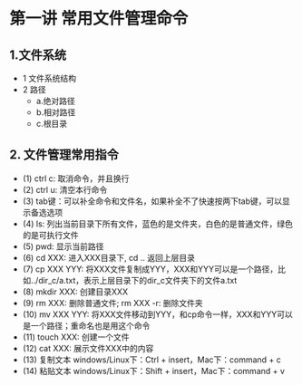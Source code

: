 # 第一讲 常用文件管理命令
## 1.文件系统
- 1 文件系统结构
- 2 路径
    - a.绝对路径
    - b.相对路径
    - c.根目录
## 2. 文件管理常用指令
- (1) ctrl c: 取消命令，并且换行
- (2) ctrl u: 清空本行命令
- (3) tab键：可以补全命令和文件名，如果补全不了快速按两下tab键，可以显示备选选项
- (4) ls: 列出当前目录下所有文件，蓝色的是文件夹，白色的是普通文件，绿色的是可执行文件
- (5) pwd: 显示当前路径
- (6) cd XXX: 进入XXX目录下, cd .. 返回上层目录
- (7) cp XXX YYY: 将XXX文件复制成YYY，XXX和YYY可以是一个路径，比如../dir_c/a.txt，表示上层目录下的dir_c文件夹下的文件a.txt
- (8) mkdir XXX: 创建目录XXX
- (9) rm XXX: 删除普通文件;  rm XXX -r: 删除文件夹
- (10) mv XXX YYY: 将XXX文件移动到YYY，和cp命令一样，XXX和YYY可以是一个路径；重命名也是用这个命令
- (11) touch XXX: 创建一个文件
- (12) cat XXX: 展示文件XXX中的内容
- (13) 复制文本
        windows/Linux下：Ctrl + insert，Mac下：command + c
- (14) 粘贴文本
        windows/Linux下：Shift + insert，Mac下：command + v
